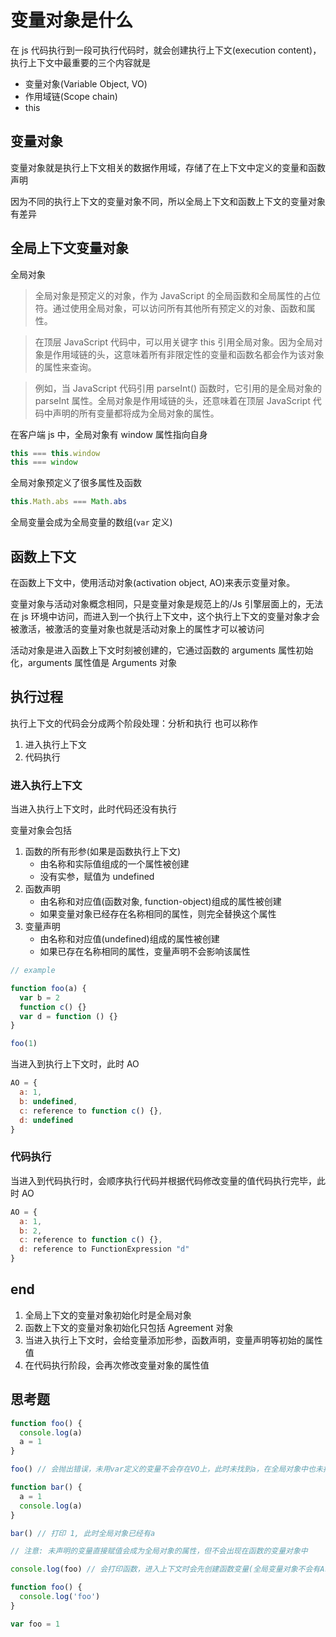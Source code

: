 # 变量对象是什么

在 js 代码执行到一段可执行代码时，就会创建执行上下文(execution content)，执行上下文中最重要的三个内容就是

- 变量对象(Variable Object, VO)
- 作用域链(Scope chain)
- this

## 变量对象

变量对象就是执行上下文相关的数据作用域，存储了在上下文中定义的变量和函数声明

因为不同的执行上下文的变量对象不同，所以全局上下文和函数上下文的变量对象有差异

## 全局上下文变量对象

全局对象

> 全局对象是预定义的对象，作为 JavaScript 的全局函数和全局属性的占位符。通过使用全局对象，可以访问所有其他所有预定义的对象、函数和属性。

> 在顶层 JavaScript 代码中，可以用关键字 this 引用全局对象。因为全局对象是作用域链的头，这意味着所有非限定性的变量和函数名都会作为该对象的属性来查询。

> 例如，当 JavaScript 代码引用 parseInt() 函数时，它引用的是全局对象的 parseInt 属性。全局对象是作用域链的头，还意味着在顶层 JavaScript 代码中声明的所有变量都将成为全局对象的属性。

在客户端 js 中，全局对象有 window 属性指向自身

```javascript
this === this.window
this === window
```

全局对象预定义了很多属性及函数

```javascript
this.Math.abs === Math.abs
```

全局变量会成为全局变量的数组(`var` 定义)

## 函数上下文

在函数上下文中，使用活动对象(activation object, AO)来表示变量对象。

变量对象与活动对象概念相同，只是变量对象是规范上的/Js 引擎层面上的，无法在 js 环境中访问，而进入到一个执行上下文中，这个执行上下文的变量对象才会被激活，被激活的变量对象也就是活动对象上的属性才可以被访问

活动对象是进入函数上下文时刻被创建的，它通过函数的 arguments 属性初始化，arguments 属性值是 Arguments 对象

## 执行过程

执行上下文的代码会分成两个阶段处理：分析和执行 也可以称作

1. 进入执行上下文
2. 代码执行

### 进入执行上下文

当进入执行上下文时，此时代码还没有执行

变量对象会包括

1. 函数的所有形参(如果是函数执行上下文)
   - 由名称和实际值组成的一个属性被创建
   - 没有实参，赋值为 undefined
2. 函数声明
   - 由名称和对应值(函数对象, function-object)组成的属性被创建
   - 如果变量对象已经存在名称相同的属性，则完全替换这个属性
3. 变量声明
   - 由名称和对应值(undefined)组成的属性被创建
   - 如果已存在名称相同的属性，变量声明不会影响该属性

```javascript
// example

function foo(a) {
  var b = 2
  function c() {}
  var d = function () {}
}

foo(1)
```

当进入到执行上下文时，此时 AO

```javascript
AO = {
  a: 1,
  b: undefined,
  c: reference to function c() {},
  d: undefined
}
```

### 代码执行

当进入到代码执行时，会顺序执行代码并根据代码修改变量的值代码执行完毕，此时 AO

```javascript
AO = {
  a: 1,
  b: 2,
  c: reference to function c() {},
  d: reference to FunctionExpression "d"
}
```

## end

1. 全局上下文的变量对象初始化时是全局对象
2. 函数上下文的变量对象初始化只包括 Agreement 对象
3. 当进入执行上下文时，会给变量添加形参，函数声明，变量声明等初始的属性值
4. 在代码执行阶段，会再次修改变量对象的属性值

## 思考题

```javascript
function foo() {  
  console.log(a)
  a = 1
}

foo() // 会抛出错误，未用var定义的变量不会存在VO上，此时未找到a，在全局对象中也未找到，抛出错误

function bar() {
  a = 1
  console.log(a)
}

bar() // 打印 1, 此时全局对象已经有a

// 注意: 未声明的变量直接赋值会成为全局对象的属性，但不会出现在函数的变量对象中
```

```javascript
console.log(foo) // 会打印函数，进入上下文时会先创建函数变量(全局变量对象不会有Argument对象)，声明变量并不会影响已有属性

function foo() {
  console.log('foo')
}

var foo = 1
```
